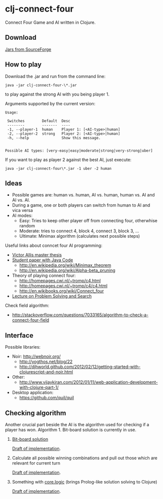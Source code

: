 clj-connect-four
================

Connect Four Game and AI written in Clojure.

Download
--------

[Jars from SourceForge](https://sourceforge.net/projects/cljconnectfour/files/)

How to play
-----------

Download the .jar and run from the command line:

    java -jar clj-connect-four-\*.jar

to play against the strong AI with you being player 1.

Arguments supported by the current version:

    Usage:
    
     Switches        Default  Desc                        
     --------        -------  ----                        
     -1, --player-1  human    Player 1: [<AI-type>|human] 
     -2, --player-2  strong   Player 2: [<AI-type>|human] 
     -h, --help               Show this message.          
    
    
    Possible AI types: [very-easy|easy|moderate|strong|very-strong|uber]

If you want to play as player 2 against the best AI, just execute:

    java -jar clj-connect-four\*.jar -1 uber -2 human

Ideas
------

* Possible games are: human vs. human, AI vs. human, human vs. AI and AI vs. AI.
* During a game, one or both players can switch from human to AI and vica versa
* AI modes:
  - Easy: Tries to keep other player off from connecting four, otherwhise random
  - Moderate: tries to connect 4, block 4, connect 3, block 3, ...
  - Ultimate: Minimax algorithm (calculates next possible steps)
  

Useful links about conncet four AI programming:

* [Victor Allis master thesis](http://www.connectfour.net/Files/connect4.pdf)
* [Student paper with Java Code](http://www.ccs.neu.edu/home/eclip5e/classes/csu520/index.html)
  - http://en.wikipedia.org/wiki/Minimax_theorem
  - http://en.wikipedia.org/wiki/Alpha-beta_pruning
* Theory of playing connect four:
  - http://homepages.cwi.nl/~tromp/c4.html
  - http://homepages.cwi.nl/~tromp/c4/c4.html
  - http://en.wikibooks.org/wiki/Connect_four
* [Lecture on Problem Solving and Search](http://www.dbai.tuwien.ac.at/staff/musliu/ProblemSolvingAI/)

Check field algorithm:

* http://stackoverflow.com/questions/7033165/algorithm-to-check-a-connect-four-field


Interface
---------

Possible libraries:
* Noir: http://webnoir.org/
  - http://yogthos.net/blog/22
  - http://djhworld.github.com/2012/02/12/getting-started-with-clojurescript-and-noir.html
* Other:
  - http://www.vijaykiran.com/2012/01/11/web-application-development-with-clojure-part-1/
* Desktop application:
  - https://github.com/quil/quil

Checking algorithm
------------------
Another crucial part beside the AI is the algorithm used for checking if a player has won.
Algorithm 1. Bit-board solution is currently in use.

1.  [Bit-board solution](http://stackoverflow.com/questions/4261332/optimization-chance-for-following-bit-operations)

    [Draft of implementation](https://gist.github.com/3639220).

2.  Calculate all possible winning combinations and pull out those which are relevant for current turn

    [Draft of implementation](https://gist.github.com/3520562).

3.  Something with [core.logic](https://github.com/clojure/core.logic) (brings Prolog-like solution solving to Clojure)

    [Draft of implementation](https://gist.github.com/3702469).
